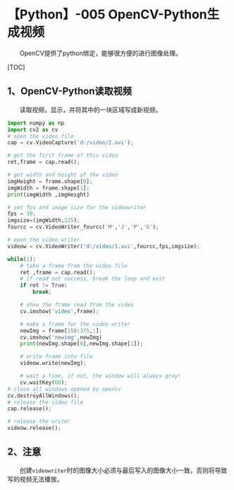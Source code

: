 # 【Python】-005 OpenCV-Python生成视频

&emsp;&emsp;OpenCV提供了python绑定，能够很方便的进行图像处理。

[TOC]

## 1、OpenCV-Python读取视频

&emsp;&emsp;读取视频，显示，并将其中的一块区域写成新视频。

```Python
import numpy as np
import cv2 as cv
# open the video file
cap = cv.VideoCapture('d:/video/2.avi');

# get the first frame of this video
ret,frame = cap.read();

# get width and height of the video
imgHeight = frame.shape[0];
imgWidth = frame.shape[1];
print(imgWidth ,imgHeight)

# set fps and image size for the videowriter
fps = 30;
imgsize=(imgWidth,225);
fourcc = cv.VideoWriter_fourcc('M','J','P','G');

# open the video writer
videow = cv.VideoWriter('d:/video/1.avi',fourcc,fps,imgsize);

while(1):
    # take a frame from the video file
    ret ,frame = cap.read();
    # if read not success, break the loop and exit
    if ret != True:
        break;

    # show the frame read from the video
    cv.imshow('video',frame);

    # make a frame for the video writer
    newImg = frame[150:375,:];
    cv.imshow('newimg',newImg)
    print(newImg.shape[0],newImg.shape[1]);

    # write frame into file
    videow.write(newImg);

    # wait a time, if not, the window will always gray!
    cv.waitKey(60);
# close all windows opened by opencv
cv.destroyAllWindows();
# release the video file
cap.release();

# release the writer
videow.release();
```

## 2、注意

&emsp;&emsp;创建`videowriter`时的图像大小必须与最后写入的图像大小一致，否则将导致写的视频无法播放。